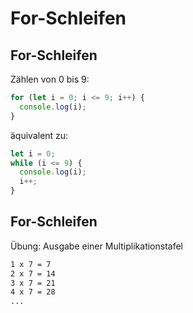 # For-Schleifen

## For-Schleifen

Zählen von 0 bis 9:

```js
for (let i = 0; i <= 9; i++) {
  console.log(i);
}
```

äquivalent zu:

```js
let i = 0;
while (i <= 9) {
  console.log(i);
  i++;
}
```

## For-Schleifen

Übung: Ausgabe einer Multiplikationstafel

```txt
1 x 7 = 7
2 x 7 = 14
3 x 7 = 21
4 x 7 = 28
...
```
